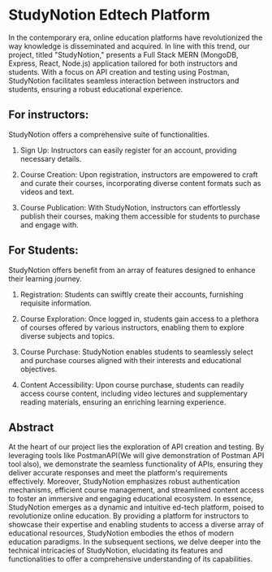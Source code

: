 # StudyNotion Edtech Platform

In the contemporary era, online education platforms have revolutionized the way knowledge is disseminated and acquired. In line with this trend, our project, titled "StudyNotion," presents a Full Stack MERN (MongoDB, Express, React, Node.js) application tailored for both instructors and students. With a focus on API creation and testing using Postman, StudyNotion facilitates seamless interaction between instructors and students, ensuring a robust educational experience.

## For instructors:

StudyNotion offers a comprehensive suite of functionalities.

1. Sign Up: Instructors can easily register for an account, providing necessary details.

1. Course Creation: Upon registration, instructors are empowered to craft and curate their courses, incorporating diverse content formats such as videos and text.

1. Course Publication: With StudyNotion, instructors can effortlessly publish their courses, making them accessible for students to purchase and engage with.

## For Students:

StudyNotion offers benefit from an array of features designed to enhance their learning journey.

1. Registration: Students can swiftly create their accounts, furnishing requisite information.

1. Course Exploration: Once logged in, students gain access to a plethora of courses offered by various instructors, enabling them to explore diverse subjects and topics.

1. Course Purchase: StudyNotion enables students to seamlessly select and purchase courses aligned with their interests and educational objectives.
2. Content Accessibility: Upon course purchase, students can readily access course content, including video lectures and supplementary reading materials, ensuring an enriching learning experience.

## Abstract

At the heart of our project lies the exploration of API creation and testing. By leveraging tools like PostmanAPI(We will give demonstration of Postman API tool also), we demonstrate the seamless functionality of APIs, ensuring they deliver accurate responses and meet the platform's requirements effectively. Moreover, StudyNotion emphasizes robust authentication mechanisms, efficient course management, and streamlined content access to foster an immersive and engaging educational ecosystem.
In essence, StudyNotion emerges as a dynamic and intuitive ed-tech platform, poised to revolutionize online education. By providing a platform for instructors to showcase their expertise and enabling students to access a diverse array of educational resources, StudyNotion embodies the ethos of modern education paradigms. In the subsequent sections, we delve deeper into the technical intricacies of StudyNotion, elucidating its features and functionalities to offer a comprehensive understanding of its capabilities.

